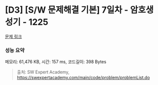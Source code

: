 # [D3] [S/W 문제해결 기본] 7일차 - 암호생성기 - 1225 

[문제 링크](https://swexpertacademy.com/main/code/problem/problemDetail.do?contestProbId=AV14uWl6AF0CFAYD) 

### 성능 요약

메모리: 61,476 KB, 시간: 157 ms, 코드길이: 398 Bytes



> 출처: SW Expert Academy, https://swexpertacademy.com/main/code/problem/problemList.do